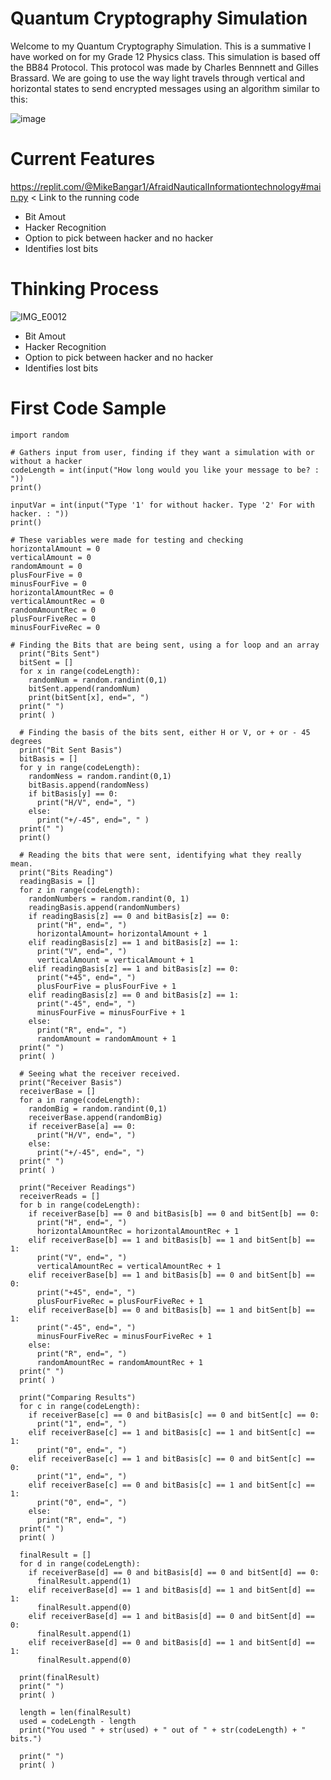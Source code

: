 # Quantum Cryptography Simulation

Welcome to my Quantum Cryptography Simulation. This is a summative I have worked on for my Grade 12 Physics class. This simulation is based off the BB84 Protocol. This protocol was made by Charles Bennnett and Gilles Brassard. We are going to use the way light travels through vertical and horizontal states to send encrypted messages using an algorithm similar to this:

![image](https://user-images.githubusercontent.com/113077964/214464300-072a5798-edf5-4e5d-9025-3c8621e34541.png)

# Current Features

https://replit.com/@MikeBangar1/AfraidNauticalInformationtechnology#main.py < Link to the running code

- Bit Amout
- Hacker Recognition
- Option to pick between hacker and no hacker
- Identifies lost bits

# Thinking Process

![IMG_E0012](https://user-images.githubusercontent.com/113077964/214472721-835c1eaa-db26-4b82-b255-e10782ad9856.JPG)

- Bit Amout
- Hacker Recognition
- Option to pick between hacker and no hacker
- Identifies lost bits

# First Code Sample

```
import random 

# Gathers input from user, finding if they want a simulation with or without a hacker
codeLength = int(input("How long would you like your message to be? : "))
print()

inputVar = int(input("Type '1' for without hacker. Type '2' For with hacker. : "))
print()

# These variables were made for testing and checking
horizontalAmount = 0
verticalAmount = 0
randomAmount = 0
plusFourFive = 0
minusFourFive = 0
horizontalAmountRec = 0
verticalAmountRec = 0
randomAmountRec = 0
plusFourFiveRec = 0
minusFourFiveRec = 0

# Finding the Bits that are being sent, using a for loop and an array
  print("Bits Sent")
  bitSent = []
  for x in range(codeLength):
    randomNum = random.randint(0,1)
    bitSent.append(randomNum)
    print(bitSent[x], end=", ")
  print(" ")
  print( )
  
  # Finding the basis of the bits sent, either H or V, or + or - 45 degrees
  print("Bit Sent Basis")
  bitBasis = []
  for y in range(codeLength):
    randomNess = random.randint(0,1)
    bitBasis.append(randomNess)
    if bitBasis[y] == 0:
      print("H/V", end=", ")
    else:
      print("+/-45", end=", " )
  print(" ")
  print() 
  
  # Reading the bits that were sent, identifying what they really mean. 
  print("Bits Reading")
  readingBasis = []
  for z in range(codeLength):
    randomNumbers = random.randint(0, 1)
    readingBasis.append(randomNumbers)
    if readingBasis[z] == 0 and bitBasis[z] == 0:
      print("H", end=", ")
      horizontalAmount= horizontalAmount + 1
    elif readingBasis[z] == 1 and bitBasis[z] == 1:
      print("V", end=", ")
      verticalAmount = verticalAmount + 1
    elif readingBasis[z] == 1 and bitBasis[z] == 0:
      print("+45", end=", ")
      plusFourFive = plusFourFive + 1
    elif readingBasis[z] == 0 and bitBasis[z] == 1:
      print("-45", end=", ")
      minusFourFive = minusFourFive + 1
    else:
      print("R", end=", ")
      randomAmount = randomAmount + 1
  print(" ")
  print( )
  
  # Seeing what the receiver received. 
  print("Receiver Basis")
  receiverBase = []
  for a in range(codeLength):
    randomBig = random.randint(0,1)
    receiverBase.append(randomBig)
    if receiverBase[a] == 0:
      print("H/V", end=", ")
    else: 
      print("+/-45", end=", ")
  print(" ")
  print( )
  
  print("Receiver Readings")
  receiverReads = []
  for b in range(codeLength):
    if receiverBase[b] == 0 and bitBasis[b] == 0 and bitSent[b] == 0:
      print("H", end=", ")
      horizontalAmountRec = horizontalAmountRec + 1
    elif receiverBase[b] == 1 and bitBasis[b] == 1 and bitSent[b] == 1:
      print("V", end=", ")
      verticalAmountRec = verticalAmountRec + 1
    elif receiverBase[b] == 1 and bitBasis[b] == 0 and bitSent[b] == 0:
      print("+45", end=", ")
      plusFourFiveRec = plusFourFiveRec + 1
    elif receiverBase[b] == 0 and bitBasis[b] == 1 and bitSent[b] == 1:
      print("-45", end=", ")
      minusFourFiveRec = minusFourFiveRec + 1
    else:
      print("R", end=", ")
      randomAmountRec = randomAmountRec + 1
  print(" ")
  print( )
  
  print("Comparing Results")
  for c in range(codeLength):
    if receiverBase[c] == 0 and bitBasis[c] == 0 and bitSent[c] == 0:
      print("1", end=", ")
    elif receiverBase[c] == 1 and bitBasis[c] == 1 and bitSent[c] == 1:
      print("0", end=", ")
    elif receiverBase[c] == 1 and bitBasis[c] == 0 and bitSent[c] == 0:
      print("1", end=", ")
    elif receiverBase[c] == 0 and bitBasis[c] == 1 and bitSent[c] == 1:
      print("0", end=", ")
    else:
      print("R", end=", ")
  print(" ")
  print( )
  
  finalResult = []
  for d in range(codeLength):
    if receiverBase[d] == 0 and bitBasis[d] == 0 and bitSent[d] == 0:
      finalResult.append(1)
    elif receiverBase[d] == 1 and bitBasis[d] == 1 and bitSent[d] == 1:
      finalResult.append(0)
    elif receiverBase[d] == 1 and bitBasis[d] == 0 and bitSent[d] == 0:
      finalResult.append(1)
    elif receiverBase[d] == 0 and bitBasis[d] == 1 and bitSent[d] == 1:
      finalResult.append(0)
    
  print(finalResult)
  print(" ")
  print( )
  
  length = len(finalResult)
  used = codeLength - length
  print("You used " + str(used) + " out of " + str(codeLength) + " bits.")
  
  print(" ")
  print( )
  
  ```
